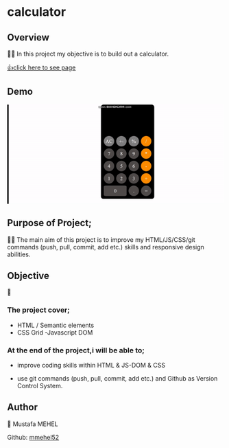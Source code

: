 # calculator
## Overview

👨‍💻 In this project my objective is to build out a calculator.

 [👍click here to see page](https://mmehel52.github.io/calculator/)
 
## Demo
<img src="https://github.com/mmehel52/calculator/blob/main/11.gif" width="900"/>


      
## Purpose of Project;
👨‍💻 The main aim of this project is to improve my HTML/JS/CSS/git commands (push, pull, commit, add etc.) skills and responsive design abilities.

## Objective
 🎯
### The project cover;

- HTML / Semantic elements
- CSS Grid
 -Javascript DOM
### At the end of the project,i will be able to;
- improve coding skills within HTML & JS-DOM & CSS

- use git commands (push, pull, commit, add etc.) and Github as Version Control System.



## Author
👤 Mustafa MEHEL


Github: [mmehel52](https://github.com/mmehel52)
